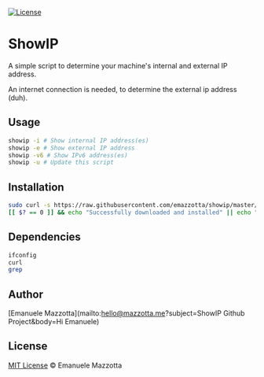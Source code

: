 [![License](http://img.shields.io/:license-mit-blue.svg?style=flat-square)](http://doge.mit-license.org)

# ShowIP

A simple script to determine your machine's internal and external IP address.

An internet connection is needed, to determine the external ip address (duh).

## Usage

``` sh
showip -i # Show internal IP address(es)
showip -e # Show external IP address
showip -v6 # Show IPv6 address(es)
showip -u # Update this script
```

## Installation

``` sh
sudo curl -s https://raw.githubusercontent.com/emazzotta/showip/master/showip > /usr/bin/showip
[[ $? == 0 ]] && echo "Successfully downloaded and installed" || echo "Problem downloading/installing"
```

## Dependencies

``` sh
ifconfig
curl
grep
```

## Author

[Emanuele Mazzotta](mailto:hello@mazzotta.me?subject=ShowIP Github Project&body=Hi Emanuele)

## License

[MIT License](LICENSE.md) © Emanuele Mazzotta

